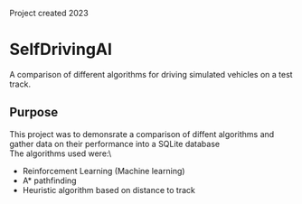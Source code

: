 Project created 2023

# SelfDrivingAI
A comparison of different algorithms for driving simulated vehicles on a test track.

## Purpose
This project was to demonsrate a comparison of diffent algorithms and gather data on their performance into a SQLite database\
The algorithms used were:\

- Reinforcement Learning (Machine learning)
- A* pathfinding
- Heuristic algorithm based on distance to track
